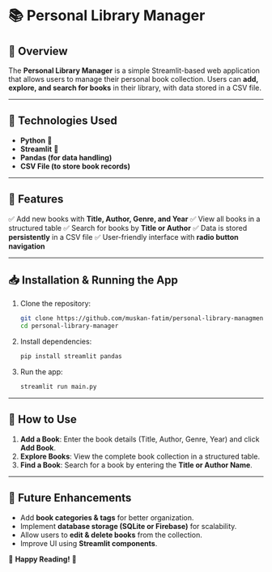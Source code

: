 # 📚 Personal Library Manager

## 🚀 Overview
The **Personal Library Manager** is a simple Streamlit-based web application that allows users to manage their personal book collection. Users can **add, explore, and search for books** in their library, with data stored in a CSV file.

---

## 🔧 Technologies Used
- **Python** 🐍
- **Streamlit** 🚀
- **Pandas (for data handling)**
- **CSV File (to store book records)**

---

## 🌟 Features
✅ Add new books with **Title, Author, Genre, and Year**
✅ View all books in a structured table
✅ Search for books by **Title or Author**
✅ Data is stored **persistently** in a CSV file
✅ User-friendly interface with **radio button navigation**

---

## 📥 Installation & Running the App
1. Clone the repository:
   ```sh
   git clone https://github.com/muskan-fatim/personal-library-managment.git
   cd personal-library-manager
   ```
2. Install dependencies:
   ```sh
   pip install streamlit pandas
   ```
3. Run the app:
   ```sh
   streamlit run main.py
   ```

---

## 📌 How to Use
1. **Add a Book**: Enter the book details (Title, Author, Genre, Year) and click **Add Book**.
2. **Explore Books**: View the complete book collection in a structured table.
3. **Find a Book**: Search for a book by entering the **Title or Author Name**.

---

## 📌 Future Enhancements
- Add **book categories & tags** for better organization.
- Implement **database storage (SQLite or Firebase)** for scalability.
- Allow users to **edit & delete books** from the collection.
- Improve UI using **Streamlit components**.

🚀 **Happy Reading!** 📖

